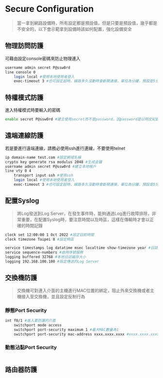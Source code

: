 # Secure Configuration #

>當一拿到網路設備時，所有設定都是預設值，但是只要是預設值，幾乎都是不安全的，以下會示範拿到設備時該如何配置，強化設備安全

## 物理訪問防護 ##

可藉由設定console密碼來防止物理連入

```bash
username admin secret P@ssw0rd
line console 0 
    login local #使用本地使用者登入
    exec-timeout 3 #也可設定超時，線路多久沒動時會斷開連接，單位為分鐘，預設是5分鐘
```

## 特權模式防護 ##

進入特權模式時要輸入的密碼

```bash
enable secret P@ssw0rd #建立使用secret而不是password，因password是以明文紀錄於設定檔中，且Cisco的加密演算法已被破解，參考此網頁https://packetlife.net/toolbox/type7/
```

## 遠端連線防護 ##

若是要進行遠端連線，請務必使用ssh進行連線，不要使用telnet

```bash
ip domain-name test.com #設定網域名稱
crypto key generate rsa modulus 2048 #生成金鑰
username admin secret P@ssw0rd #建立本地帳戶
line vty 0 4
    transport input ssh #使用ssh
    login local #使用本地使用者登入
    exec-timeout 3 #也可設定超時，線路多久沒動時會斷開連接，單位為分鐘，預設是5分鐘
```

## 配置Syslog ##

>將Log發送到Log Server，在發生事件時，能夠通過Log進行故障排除，非常重要，在配置Syslog時，要注意時間以及時區，這樣在傳輸時才會以正確的時間記錄

```bash
clock set 12:00:00 1 Oct 2022 #設定目前時間
clock timezone Taipei 8 #設定時區
```

```bash
service timestamps log datatime msec localtime show-timezone year #日誌格式
service sequence-numbers #啟用序號服務
logging buffered 32768 #本地日誌緩存大小
logging 192.168.100.100 #指定傳送的Log Server
```


## 交換機防護 ##

>交換機可對連入介面的主機進行MAC位置的綁定，阻止外來交換機或者主機接入至交換機，並且設定反制行為

### 靜態Port Security ###

```bash
int f0/1 #進入要防護的介面
    switchport mode access 
    switchport port-security maximum 1 #最大MAC數量為1
    switchport port-security mac-address xxxx.xxxx.xxxx #xxxx.xxxx.xxxx請更改為允許接入主機的MAC置
```

### 動態沾黏Port Security ###

```bash

```

## 路由器防護 ##

```bash

```